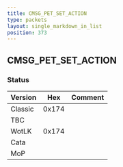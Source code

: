 ```yaml
---
title: CMSG_PET_SET_ACTION
type: packets
layout: single_markdown_in_list
position: 373
---
```


## CMSG_PET_SET_ACTION

### Status

Version    | Hex        | Comment
---------- | ---------- | ---------- 
Classic    | 0x174      | 
TBC        |            | 
WotLK      | 0x174      | 
Cata       |            | 
MoP        |            | 